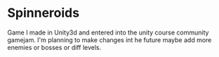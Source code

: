 # Spinneroids

Game I made in Unity3d and entered into the unity course community gamejam. I'm planning to make changes int he future maybe add more enemies or bosses or diff levels.
